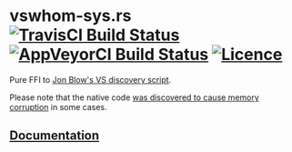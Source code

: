 # vswhom-sys.rs [![TravisCI Build Status](https://travis-ci.org/nabijaczleweli/BearLibTerminal-sys.rs.svg?branch=master)](https://travis-ci.org/nabijaczleweli/vswhom-sys.rs)  [![AppVeyorCI Build Status](https://ci.appveyor.com/api/projects/status/nly064llpu18tw2s/branch/master?svg=true)](https://ci.appveyor.com/project/nabijaczleweli/vswhom-sys-rs) [![Licence](https://img.shields.io/badge/license-MIT-blue.svg?style=flat)](LICENSE)
Pure FFI to [Jon Blow's VS discovery script](https://pastebin.com/3YvWQa5c).

Please note that the native code
[was discovered to cause memory corruption](https://github.com/nabijaczleweli/rust-embed-resource/issues/20#issuecomment-686496753) in some cases.

## [Documentation](https://rawcdn.githack.com/nabijaczleweli/vswhom-sys.rs/doc/vswhom_sys/index.html)
